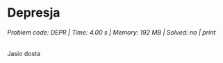 # Depresja
###### Problem code: DEPR \| Time: 4.00 s \| Memory: 192 MB \| Solved: no \| print

Jasio dosta
